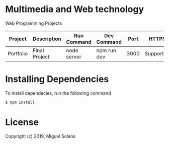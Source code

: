 # 	Multimedia and Web technology
Web Programming Projects

| Project       | Description    |Run Command   | Dev Command | Port      | HTTPS     | Quick Link             | 
| ------------- | -------------- |------------- | ----------- | --------- | --------- | ---------------------- |
| Portfolio     | Final Project  | node server  | npm run dev | 3000      | Supported | https://localhost:3000 |

# Installing Dependencies

To install dependecies, run the following command

```
$ npm install
```

# License
Copyright (c) 2019, Miguel Solans
